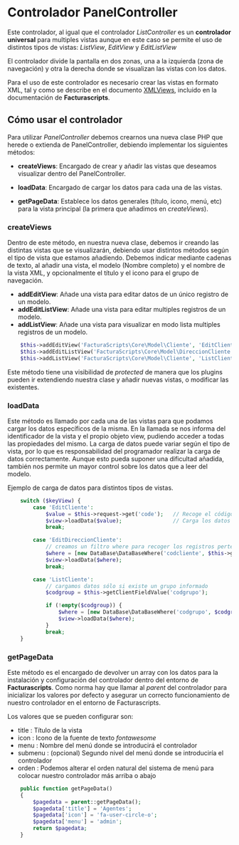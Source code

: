 # Controlador PanelController
Este controlador, al igual que el controlador _ListController_ es un **controlador universal** para multiples vistas
aunque en este caso se permite el uso de distintos tipos de vistas: _ListView_, _EditView_ y _EditListView_

El controlador divide la pantalla en dos zonas, una a la izquierda (zona de navegación) y otra la derecha
donde se visualizan las vistas con los datos. 

Para el uso de este controlador es necesario crear las vistas en formato XML, tal y como se describe en el
documento [XMLViews](https://github.com/ArtexTrading/facturascripts/blob/master/Documentation/XMLViews_ES.md), 
incluido en la documentación de **Facturascripts**.

## Cómo usar el controlador
Para utilizar _PanelController_ debemos crearnos una nueva clase PHP que herede o extienda de PanelController, 
debiendo implementar los siguientes métodos:

* **createViews**: Encargado de crear y añadir las vistas que deseamos visualizar dentro del PanelController.

* **loadData**: Encargado de cargar los datos para cada una de las vistas.

* **getPageData**: Establece los datos generales (título, icono, menú, etc) para la vista principal (la primera que añadimos en _createViews_).


### createViews
Dentro de este método, en nuestra nueva clase, debemos ir creando las distintas vistas que se visualizarán, 
debiendo usar distintos métodos según el tipo de vista que estamos añadiendo. Debemos indicar mediante cadenas de texto, 
al añadir una vista, el modelo (Nombre completo) y el nombre de la vista XML, y opcionalmente el título y el icono 
para el grupo de navegación.

* **addEditView**: Añade una vista para editar datos de un único registro de un modelo. 
* **addEditListView**: Añade una vista para editar multiples registros de un modelo.
* **addListView**: Añade una vista para visualizar en modo lista multiples registros de un modelo.

```PHP
    $this->addEditView('FacturaScripts\Core\Model\Cliente', 'EditCliente', 'Cliente');
    $this->addEditListView('FacturaScripts\Core\Model\DireccionCliente', 'EditDireccionCliente', 'Direcciones', 'fa-road');
    $this->addListView('FacturaScripts\Core\Model\Cliente', 'ListCliente', 'Mismo Grupo');
```

Este método tiene una visibilidad de _protected_ de manera que los plugins pueden ir extendiendo nuestra clase
y añadir nuevas vistas, o modificar las existentes.


### loadData
Este método es llamado por cada una de las vistas para que podamos cargar los datos
específicos de la misma. En la llamada se nos informa del identificador de la vista 
y el propio objeto view, pudiendo acceder a todas las propiedades del mismo.
La carga de datos puede variar según el tipo de vista, por lo que es responsabilidad
del programador realizar la carga de datos correctamente. Aunque esto pueda suponer
una dificultad añadida, también nos permite un mayor control sobre los datos que a 
leer del modelo.

Ejemplo de carga de datos para distintos tipos de vistas.

```PHP
    switch ($keyView) {
        case 'EditCliente':
            $value = $this->request->get('code');   // Recoge el código a leer
            $view->loadData($value);                // Carga los datos del modelo para el codigo
            break;

        case 'EditDireccionCliente':
            // creamos un filtro where para recoger los registros pertenecientes al código informado
            $where = [new DataBase\DataBaseWhere('codcliente', $this->getClientFieldValue('codcliente'))];
            $view->loadData($where);                
            break;

        case 'ListCliente':
            // cargamos datos sólo si existe un grupo informado
            $codgroup = $this->getClientFieldValue('codgrupo');

            if (!empty($codgroup)) {
                $where = [new DataBase\DataBaseWhere('codgrupo', $codgroup)];
                $view->loadData($where);
            }
            break;
    }
```


### getPageData
Este método es el encargado de devolver un array con los datos para la instalación y configuración del controlador
dentro del entorno de **Facturascripts**. Como norma hay que llamar al _parent_ del controlador para inicializar los
valores por defecto y asegurar un correcto funcionamiento de nuestro controlador en el entorno de Facturascripts.

Los valores que se pueden configurar son:
* title : Título de la vista
* icon : Icono de la fuente de texto _fontawesome_
* menu : Nombre del menú donde se introducirá el controlador
* submenu : (opcional) Segundo nivel del menú donde se introduciría el controlador
* orden : Podemos alterar el orden natural del sistema de menú para colocar nuestro controlador más arriba o abajo

```PHP
    public function getPageData()
    {
        $pagedata = parent::getPageData();
        $pagedata['title'] = 'Agentes';
        $pagedata['icon'] = 'fa-user-circle-o';
        $pagedata['menu'] = 'admin';
        return $pagedata;
    }
```